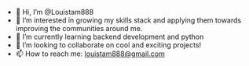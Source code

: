 - 👋 Hi, I’m @Louistam888
- 👀 I’m interested in growing my skills stack and applying
them towards improving the communities around me.
- 🌱 I’m currently learning backend development and python
- 💞️ I’m looking to collaborate on cool and exciting projects!
- 📫 How to reach me: louistam888@gmail.com

